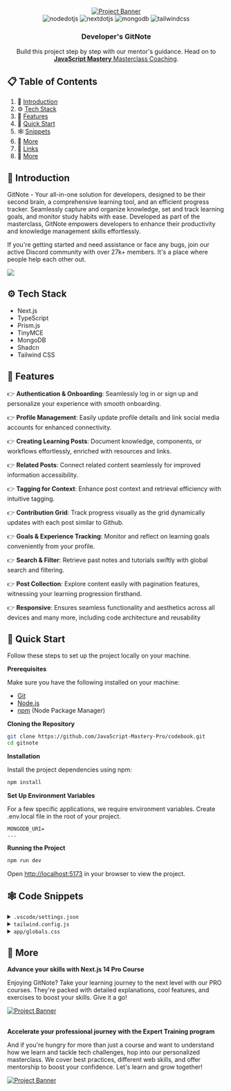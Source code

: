 <div align="center">
  <br />
    <a href="https://youtu.be/B91wc5dCEBA" target="_blank">
      <img src="https://github.com/JavaScript-Mastery-Pro/gitnote/assets/153497998/a3ff8f02-9045-4320-b2b8-51a78176927b" alt="Project Banner">
    </a>
  <br />

  <div>
    <img src="https://img.shields.io/badge/-Node_JS-black?style=for-the-badge&logoColor=white&logo=nodedotjs&color=339933" alt="nodedotjs" />
    <img src="https://img.shields.io/badge/-Next_JS-black?style=for-the-badge&logoColor=white&logo=nextdotjs&color=000000" alt="nextdotjs" />
    <img src="https://img.shields.io/badge/-MongoDB-black?style=for-the-badge&logoColor=white&logo=mongodb&color=47A248" alt="mongodb" />
    <img src="https://img.shields.io/badge/-Tailwind_CSS-black?style=for-the-badge&logoColor=white&logo=tailwindcss&color=06B6D4" alt="tailwindcss" />
  </div>

  <h3 align="center">Developer's GitNote</h3>

   <div align="center">
     Build this project step by step with our mentor's guidance. Head on to <a href="https://www.jsmastery.pro/full-stack-web-development-bootcamp" target="_blank"><b>JavaScript Mastery</b> Masterclass Coaching</a>.
    </div>
</div>

## 📋 <a name="table">Table of Contents</a>

1. 🤖 [Introduction](#introduction)
2. ⚙️ [Tech Stack](#tech-stack)
3. 🔋 [Features](#features)
4. 🤸 [Quick Start](#quick-start)
5. 🕸️ [Snippets](#snippets)
6. 🚀 [More](#more)
7. 🔗 [Links](#links)
8. 🚀 [More](#more)

## <a name="introduction">🤖 Introduction</a>

GitNote - Your all-in-one solution for developers, designed to be their second brain, a comprehensive learning tool, and an efficient progress tracker. Seamlessly capture and organize knowledge, set and track learning goals, and monitor study habits with ease. Developed as part of the masterclass, GitNote empowers developers to enhance their productivity and knowledge management skills effortlessly.

If you're getting started and need assistance or face any bugs, join our active Discord community with over 27k+ members. It's a place where people help each other out.

<a href="https://discord.com/invite/n6EdbFJ" target="_blank"><img src="https://github.com/sujatagunale/EasyRead/assets/151519281/618f4872-1e10-42da-8213-1d69e486d02e" /></a>

## <a name="tech-stack">⚙️ Tech Stack</a>

- Next.js
- TypeScript
- Prism.js
- TinyMCE
- MongoDB
- Shadcn
- Tailwind CSS

## <a name="features">🔋 Features</a>

👉 **Authentication & Onboarding**: Seamlessly log in or sign up and personalize your experience with smooth onboarding.

👉 **Profile Management**: Easily update profile details and link social media accounts for enhanced connectivity.

👉 **Creating Learning Posts**: Document knowledge, components, or workflows effortlessly, enriched with resources and links.

👉 **Related Posts**: Connect related content seamlessly for improved information accessibility.

👉 **Tagging for Context**: Enhance post context and retrieval efficiency with intuitive tagging.

👉 **Contribution Grid**: Track progress visually as the grid dynamically updates with each post similar to Github.

👉 **Goals & Experience Tracking**: Monitor and reflect on learning goals conveniently from your profile.

👉 **Search & Filter**: Retrieve past notes and tutorials swiftly with global search and filtering.

👉 **Post Collection**: Explore content easily with pagination features, witnessing your learning progression firsthand.

👉 **Responsive**: Ensures seamless functionality and aesthetics across all devices and many more, including code architecture and reusability

## <a name="quick-start">🤸 Quick Start</a>

Follow these steps to set up the project locally on your machine.

**Prerequisites**

Make sure you have the following installed on your machine:

- [Git](https://git-scm.com/)
- [Node.js](https://nodejs.org/en)
- [npm](https://www.npmjs.com/) (Node Package Manager)

**Cloning the Repository**

```bash
git clone https://github.com/JavaScript-Mastery-Pro/codebook.git
cd gitnote
```

**Installation**

Install the project dependencies using npm:

```bash
npm install
```

**Set Up Environment Variables**

For a few specific applications, we require environment variables. Create .env.local file in the root of your project.

```env
MONGODB_URI=
...
```

**Running the Project**

```bash
npm run dev
```

Open [http://localhost:5173](http://localhost:5173) in your browser to view the project.

## <a name="snippets">🕸️ Code Snippets</a>

<details>
<summary><code>.vscode/settings.json</code></summary>

```json
{
  "editor.defaultFormatter": "esbenp.prettier-vscode",
  "editor.formatOnSave": true,
  "editor.codeActionsOnSave": {
    "source.fixAll.eslint": "explicit",
    "source.addMissingImports": "explicit"
  },
  "prettier.tabWidth": 2,
  "prettier.useTabs": false,
  "prettier.semi": true,
  "prettier.singleQuote": false,
  "prettier.jsxSingleQuote": false,
  "prettier.trailingComma": "es5",
  "prettier.arrowParens": "always",
  "[javascriptreact]": {
    "editor.defaultFormatter": "esbenp.prettier-vscode"
  },
  "[css]": {
    "editor.defaultFormatter": "vscode.css-language-features"
  },
  "[svg]": {
    "editor.defaultFormatter": "jock.svg"
  }
}
```

</details>

<details>
<summary><code>tailwind.config.js</code></summary>

```javascript
import type { Config } from "tailwindcss";
import { withUt } from "uploadthing/tw";
const config = {
  darkMode: ["class"],
  content: [
    "./pages/**/*.{ts,tsx}",
    "./components/**/*.{ts,tsx}",
    "./app/**/*.{ts,tsx}",
    "./src/**/*.{ts,tsx,mdx}",
  ],
  prefix: "",
  theme: {
    container: {
      center: true,
      padding: "2rem",
      screens: {
        "2xl": "1400px",
      },
    },
    extend: {
      colors: {
        border: "hsl(var(--border))",
        input: "hsl(var(--input))",
        ring: "hsl(var(--ring))",
        background: "hsl(var(--background))",
        foreground: "hsl(var(--foreground))",
        primary: {
          DEFAULT: "hsl(var(--primary))",
          foreground: "hsl(var(--primary-foreground))",
          900: "rgba(66, 187, 255, 0.1)",
          800: "rgba(12, 50, 71, 1)",
          500: "rgba(66, 187, 255, 1)",
        },
        secondary: {
          DEFAULT: "hsl(var(--secondary))",
          foreground: "hsl(var(--secondary-foreground))",
          border: "rgba(68, 72, 105, 0.1)",
        },
        black: {
          950: "rgba(1, 1, 1, 1)",
          900: "rgba(12, 14, 23, 1)",
          800: "rgba(19, 22, 37, 1)",
          700: "rgba(29, 32, 50, 1)",
          600: "rgba(46, 55, 87, 1)",
        },
        white: {
          500: "rgba(85, 89, 125, 1)",
          300: "rgba(173, 179, 204, 1)",
          100: "rgba(255, 255, 255, 1)",
        },
        purple: {
          900: "rgba(149, 66, 255, 0.1)",
          500: "rgba(149, 66, 255, 1)",
        },
        green: {
          900: "rgba(66, 255, 119, 0.1)",
          500: "rgba(66, 255, 119, 1)",
          400: "rgba(104, 209, 191, 1)",
        },
        destructive: {
          DEFAULT: "hsl(var(--destructive))",
          foreground: "hsl(var(--destructive-foreground))",
        },
        muted: {
          DEFAULT: "hsl(var(--muted))",
          foreground: "hsl(var(--muted-foreground))",
        },
        accent: {
          DEFAULT: "hsl(var(--accent))",
          foreground: "hsl(var(--accent-foreground))",
        },
        popover: {
          DEFAULT: "hsl(var(--popover))",
          foreground: "hsl(var(--popover-foreground))",
        },
        card: {
          DEFAULT: "hsl(var(--card))",
          foreground: "hsl(var(--card-foreground))",
        },
      },
      fontFamily: {
        inter: ["var(--font-inter)"],
      },
      borderRadius: {
        lg: "var(--radius)",
        md: "calc(var(--radius) - 2px)",
        sm: "calc(var(--radius) - 4px)",
      },
      keyframes: {
        "accordion-down": {
          from: { height: "0" },
          to: { height: "var(--radix-accordion-content-height)" },
        },
        "accordion-up": {
          from: { height: "var(--radix-accordion-content-height)" },
          to: { height: "0" },
        },
      },
      animation: {
        "accordion-down": "accordion-down 0.2s ease-out",
        "accordion-up": "accordion-up 0.2s ease-out",
      },
    },
  },
  plugins: [require("tailwindcss-animate")],
} satisfies Config;
```

</details>

<details>
<summary><code>app/globals.css</code></summary>

```css
@tailwind base;
@tailwind components;
@tailwind utilities;

@layer base {
  :root {
    --background: 0 0% 100%;
    --foreground: 222.2 84% 4.9%;

    --card: 0 0% 100%;
    --card-foreground: 222.2 84% 4.9%;

    --popover: 0 0% 100%;
    --popover-foreground: 222.2 84% 4.9%;

    --primary: 222.2 47.4% 11.2%;
    --primary-foreground: 210 40% 98%;

    --secondary: 210 40% 96.1%;
    --secondary-foreground: 222.2 47.4% 11.2%;

    --muted: 210 40% 96.1%;
    --muted-foreground: 215.4 16.3% 46.9%;

    --accent: 210 40% 96.1%;
    --accent-foreground: 222.2 47.4% 11.2%;

    --destructive: 0 84.2% 60.2%;
    --destructive-foreground: 210 40% 98%;

    --border: 214.3 31.8% 91.4%;
    --input: 214.3 31.8% 91.4%;
    --ring: 222.2 84% 4.9%;

    --radius: 0.5rem;
  }

  .dark {
    --background: 222.2 84% 4.9%;
    --foreground: 210 40% 98%;

    --card: 222.2 84% 4.9%;
    --card-foreground: 210 40% 98%;

    --popover: 222.2 84% 4.9%;
    --popover-foreground: 210 40% 98%;

    --primary: 210 40% 98%;
    --primary-foreground: 222.2 47.4% 11.2%;

    --secondary: 217.2 32.6% 17.5%;
    --secondary-foreground: 210 40% 98%;

    --muted: 217.2 32.6% 17.5%;
    --muted-foreground: 215 20.2% 65.1%;

    --accent: 217.2 32.6% 17.5%;
    --accent-foreground: 210 40% 98%;

    --destructive: 0 62.8% 30.6%;
    --destructive-foreground: 210 40% 98%;

    --border: 217.2 32.6% 17.5%;
    --input: 217.2 32.6% 17.5%;
    --ring: 212.7 26.8% 83.9%;
  }
}

@layer base {
  * {
    @apply border-border;
  }
  body {
    @apply bg-black-900 text-foreground;
  }

  /* Class to revert styles for tinymce to work */
  .no-tailwindcss-base,
  .no-tailwindcss-base *,
  .no-tailwindcss-base > * {
    font-size: revert;
    font-weight: revert;
    margin: revert;
    display: revert;
    vertical-align: revert;
    max-width: revert;
    height: revert;
    border-width: revert;
    border-style: revert;
    border-color: revert;
    outline: revert;
    list-style: revert;
    padding: revert;
  }
  .no-tailwindcss-base a {
    color: #88b2ec;
  }
  .no-tailwindcss-base li {
    margin-top: 12px;
  }
  .no-tailwindcss-base blockquote {
    border-left: 4px solid #465381;
    display: flex;
    padding-left: 16px;
    margin: 16px;
    font-style: italic;
    color: #6c7dbb;
  }

  /* Remove scrollbar */
  .remove-scrollbar::-webkit-scrollbar {
    width: 0px;
    height: 0px;
    border-radius: 0px;
  }

  .remove-scrollbar::-webkit-scrollbar-track {
    background: transparent;
  }

  .remove-scrollbar::-webkit-scrollbar-thumb {
    background: transparent;
    border-radius: 0px;
  }

  .remove-scrollbar::-webkit-scrollbar-thumb:hover {
    /* background: #1e2238; */
    background: transparent;
  }
}

/* ========================================== TAILWIND STYLES */
@layer utilities {
  /* ===== UTILITIES */
  .wrapper {
    @apply relative mx-auto my-10 max-w-4xl flex-1 px-4 md:px-10;
  }

  .sidebar {
    @apply remove-scrollbar w-full max-w-72 flex-col overflow-auto bg-black-800 px-7 py-10;
  }

  .left-sidebar {
    @apply hidden lg:flex;
  }

  .right-sidebar {
    @apply hidden xl:flex;
  }

  .clip-text {
    @apply bg-clip-text text-transparent;
  }

  .bg-image {
    @apply bg-light-rays bg-black-900 bg-cover bg-no-repeat;
  }

  /* ===== ALIGNMENTS */
  .flex-center {
    @apply flex items-center justify-center;
  }

  .flex-between {
    @apply flex items-center justify-between;
  }

  /* ===== TYPOGRAPHY */
  /* Display */
  .display1-bold {
    @apply text-[32px] font-bold leading-[40px] tracking-[-2%];
  }

  .display2-bold {
    @apply text-[24px] font-bold leading-[32px] tracking-[-2%];
  }

  /* Headings */
  .h1-medium {
    @apply text-[20px] font-medium leading-[28px];
  }

  .h2-medium {
    @apply text-[16px] font-medium leading-[24px];
  }

  /* Paragraph */
  .p1-bold {
    @apply text-[18px] font-bold leading-[28px];
  }

  .p2-bold {
    @apply text-[16px] font-bold leading-[24px];
  }

  .p3-bold {
    @apply text-[14px] font-bold leading-[20px];
  }

  .p1-medium {
    @apply text-[18px] font-medium leading-[28px];
  }

  .p3-medium {
    @apply text-[14px] font-medium leading-[20px];
  }

  .p4-medium {
    @apply text-[12px] font-medium leading-[16px];
  }

  .p1-regular {
    @apply text-[18px] font-normal leading-[28px];
  }

  .p2-regular {
    @apply text-[16px] font-normal leading-[24px];
  }

  .p3-regular {
    @apply text-[14px] font-normal leading-[20px];
  }

  .p4-regular {
    @apply text-[12px] font-normal leading-[16px];
  }

  /* Caption */
  .caption {
    @apply text-[10px] font-normal uppercase;
  }

  /* ===== COLORS */
  .gradient-blue-bg {
    @apply bg-gradient-to-r from-primary-500 to-indigo-600;
  }

  /* =====  SHADCN OVERRIDES */
  .shad-input {
    @apply p2-regular h-11 rounded-[6px]  border-none bg-black-700 text-white-300  placeholder:text-white-300/50 focus-visible:ring-0 focus-visible:ring-offset-0 !important;
  }

  .shad-textarea {
    @apply p2-regular rounded-[6px] border-none bg-black-700 text-white-300  placeholder:text-white-300/50 focus-visible:ring-0 focus-visible:ring-offset-0 !important;
  }

  .shad-button-blue {
    @apply p3-medium gradient-blue-bg h-11 rounded-[6px] text-white-100 shadow-lg !important;
  }

  .shad-button-secondary-blue {
    @apply p3-medium h-11 rounded-[6px] bg-primary-800 text-primary-500 hover:bg-primary-800/80 !important;
  }

  .shad-button-dark {
    @apply p3-medium h-11  rounded-[6px] bg-black-700 text-white-300 hover:bg-black-700/80 !important;
  }

  .shad-button-light {
    @apply p3-medium h-11  rounded-[6px] bg-black-600 text-white-300 hover:bg-black-600/80 !important;
  }

  .shad-combobox-trigger {
    @apply p2-regular flex h-11 w-full justify-between border-none bg-black-700 text-white-300 hover:bg-black-700 !important;
  }

  .shad-popup-content {
    @apply w-[400px] border-black-800 p-0 !important;
  }

  .shad-command {
    @apply w-full border-black-800 bg-black-700 !important;
  }
  .shad-command-input {
    @apply h-9 w-full border-black-800  placeholder:text-white-300 !important;
  }

  .shad-command-item {
    @apply w-full bg-black-700 hover:bg-black-600 data-[state=selected]:bg-black-600 !important;
  }

  .shad-separator {
    @apply opacity-70;
  }

  .shad-checkbox {
    @apply h-5 w-5 border-2 border-white-500 data-[state=checked]:border-primary-500 data-[state=checked]:bg-primary-500 !important;
  }

  .shad-sheet-content button {
    @apply top-2 focus:ring-0 focus:ring-offset-0 focus-visible:border-none focus-visible:outline-none focus-visible:ring-transparent focus-visible:ring-offset-0 !important;
  }

  .shad-tab-trigger {
    @apply p3-medium flex gap-2 rounded-none border-b-2 border-transparent px-4 pb-3 pt-0 text-white-100 data-[state=active]:border-white-100 data-[state=active]:bg-transparent !important;
  }

  .shad-tab-content {
    @apply min-h-60 rounded-[10px] bg-black-800/50 p-4  !important;
  }

  .shad-select-trigger {
    @apply p2-regular h-11 rounded-[6px] border-none bg-black-700 text-white-300 placeholder:text-white-300/50 focus:ring-0 focus:ring-transparent focus:ring-offset-0 focus-visible:outline-none !important;
  }

  .shad-select-content {
    @apply rounded-[6px] border-none bg-black-700 text-white-300 placeholder:text-white-300/50 focus-visible:ring-0 focus-visible:ring-offset-0 !important;
  }

  .shad-select-item {
    @apply p2-regular bg-black-700 py-2 hover:bg-black-800 data-[state==='checked']:bg-black-600 !important;
  }

  .shad-dropdown-content {
    @apply mt-3 overflow-hidden rounded-md bg-black-700 shadow-lg;
  }

  .shad-dropdown-item {
    @apply p3-regular cursor-pointer  text-white-300 outline-none transition-all hover:border-none  hover:bg-black-600  !important;
  }

  .shad-alert-trigger {
    @apply p3-regular cursor-pointer rounded-sm px-4 py-2 text-white-300 outline-none transition-all hover:border-none  hover:bg-black-600  !important;
  }

  .bg-popover {
    @apply bg-black-800;
  }
}

.text-destructive {
  color: #b86963;
}

/* =====  REACT-DATEPICKER OVERRIDES */
.datePicker {
  width: 100%;
  background-color: #1d2032 !important;
}

.react-datepicker,
.react-datepicker__time,
.react-datepicker__header,
.react-datepicker__current-month,
.react-datepicker__day-name,
.react-datepicker__day,
.react-datepicker-time__header {
  background-color: #1d2032 !important;
  border-color: #1d2032 !important;
  color: #adb3cc !important;
}

.react-datepicker__current-month,
.react-datepicker__day-name,
.react-datepicker-time__header {
  color: #ffffff !important;
}

.react-datepicker__triangle {
  fill: #1d2032 !important;
  color: #1d2032 !important;
  stroke: #1d2032 !important;
}

.react-datepicker__time-list-item:hover {
  background-color: #2e3757 !important;
}

.react-datepicker__input-container input {
  background-color: #1d2032 !important;
  width: 100%;
  outline: none;
  margin-left: 16px;
}

.react-datepicker__day--selected {
  background-color: #2e3757 !important;
  color: #ffffff !important;
  border-radius: 4px;
}

.react-datepicker__time-list-item--selected {
  background-color: #2e3757 !important;
}
```

</details>

## <a name="more">🚀 More</a>

**Advance your skills with Next.js 14 Pro Course**

Enjoying GitNote? Take your learning journey to the next level with our PRO courses. They're packed with detailed explanations, cool features, and exercises to boost your skills. Give it a go!

<a href="https://jsmastery.pro/next14" target="_blank">
<img src="https://github.com/sujatagunale/EasyRead/assets/151519281/557837ce-f612-4530-ab24-189e75133c71" alt="Project Banner">
</a>

<br />
<br />

**Accelerate your professional journey with the Expert Training program**

And if you're hungry for more than just a course and want to understand how we learn and tackle tech challenges, hop into our personalized masterclass. We cover best practices, different web skills, and offer mentorship to boost your confidence. Let's learn and grow together!

<a href="https://www.jsmastery.pro/masterclass" target="_blank">
<img src="https://github.com/sujatagunale/EasyRead/assets/151519281/fed352ad-f27b-400d-9b8f-c7fe628acb84" alt="Project Banner">
</a>

#
